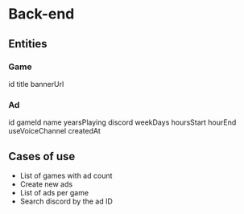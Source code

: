 # Back-end

## Entities

### Game

id
title
bannerUrl

### Ad

id
gameId
name
yearsPlaying
discord
weekDays
hoursStart
hourEnd
useVoiceChannel
createdAt

## Cases of use

- List of games with ad count
- Create new ads
- List of ads per game
- Search discord by the ad ID
